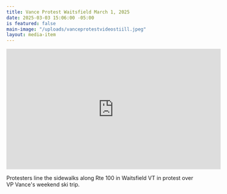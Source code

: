 ```yaml
---
title: Vance Protest Waitsfield March 1, 2025
date: 2025-03-03 15:06:00 -05:00
is featured: false
main-image: "/uploads/vanceprotestvideostiill.jpeg"
layout: media-item
---
```


<iframe width="560" height="315" src="https://www.youtube.com/embed/WX-uMnc4JZA?si=2x72dGBN06Q5dn69" title="YouTube video player" frameborder="0" allow="accelerometer; autoplay; clipboard-write; encrypted-media; gyroscope; picture-in-picture; web-share" referrerpolicy="strict-origin-when-cross-origin" allowfullscreen></iframe>

Protesters line the sidewalks along Rte 100 in Waitsfield VT in protest over VP Vance's weekend ski trip.  